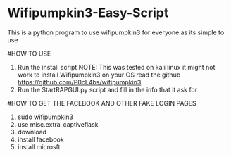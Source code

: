 # Wifipumpkin3-Easy-Script
This is a python program to use wifipumpkin3 for everyone as its simple to use


#HOW TO USE
1) Run the install script NOTE: This was tested on kali linux it might not work to install Wifipumpkin3 on your OS read the github https://github.com/P0cL4bs/wifipumpkin3
2) Run the StartRAPGUI.py script and fill in the info that it ask for

#HOW TO GET THE FACEBOOK AND OTHER FAKE LOGIN PAGES
1) sudo wifipumpkin3
2) use misc.extra_captiveflask
3) download
4) install facebook
5) install microsft

